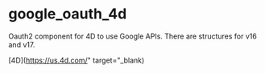 # google_oauth_4d
Oauth2 component for 4D to use Google APIs. There are structures for v16 and v17.

[4D](https://us.4d.com/" target="_blank)
